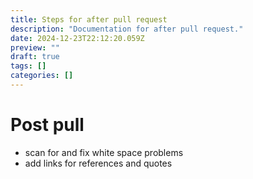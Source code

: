 ```yaml
---
title: Steps for after pull request
description: "Documentation for after pull request."
date: 2024-12-23T22:12:20.059Z
preview: ""
draft: true
tags: []
categories: []
---
```

# Post pull
- scan for and fix white space problems
- add links for references and quotes
